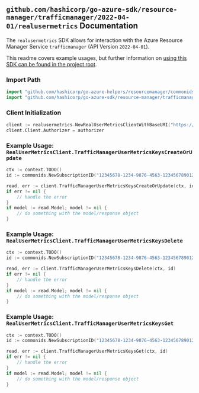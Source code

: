 
## `github.com/hashicorp/go-azure-sdk/resource-manager/trafficmanager/2022-04-01/realusermetrics` Documentation

The `realusermetrics` SDK allows for interaction with the Azure Resource Manager Service `trafficmanager` (API Version `2022-04-01`).

This readme covers example usages, but further information on [using this SDK can be found in the project root](https://github.com/hashicorp/go-azure-sdk/tree/main/docs).

### Import Path

```go
import "github.com/hashicorp/go-azure-helpers/resourcemanager/commonids"
import "github.com/hashicorp/go-azure-sdk/resource-manager/trafficmanager/2022-04-01/realusermetrics"
```


### Client Initialization

```go
client := realusermetrics.NewRealUserMetricsClientWithBaseURI("https://management.azure.com")
client.Client.Authorizer = authorizer
```


### Example Usage: `RealUserMetricsClient.TrafficManagerUserMetricsKeysCreateOrUpdate`

```go
ctx := context.TODO()
id := commonids.NewSubscriptionID("12345678-1234-9876-4563-123456789012")

read, err := client.TrafficManagerUserMetricsKeysCreateOrUpdate(ctx, id)
if err != nil {
	// handle the error
}
if model := read.Model; model != nil {
	// do something with the model/response object
}
```


### Example Usage: `RealUserMetricsClient.TrafficManagerUserMetricsKeysDelete`

```go
ctx := context.TODO()
id := commonids.NewSubscriptionID("12345678-1234-9876-4563-123456789012")

read, err := client.TrafficManagerUserMetricsKeysDelete(ctx, id)
if err != nil {
	// handle the error
}
if model := read.Model; model != nil {
	// do something with the model/response object
}
```


### Example Usage: `RealUserMetricsClient.TrafficManagerUserMetricsKeysGet`

```go
ctx := context.TODO()
id := commonids.NewSubscriptionID("12345678-1234-9876-4563-123456789012")

read, err := client.TrafficManagerUserMetricsKeysGet(ctx, id)
if err != nil {
	// handle the error
}
if model := read.Model; model != nil {
	// do something with the model/response object
}
```
